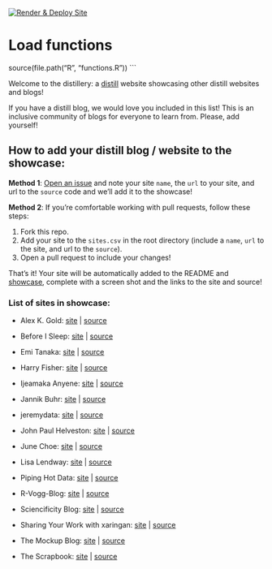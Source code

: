 
<!-- README.md is generated from README.Rmd. Please edit that file -->

<!-- badges: start -->

[![Render & Deploy
Site](https://github.com/jhelvy/distillery/actions/workflows/main.yml/badge.svg?branch=main)](https://github.com/jhelvy/distillery/actions/workflows/main.yml)
<!-- badges: end -->

# Load functions

source(file.path(“R”, “functions.R”)) \`\`\`

Welcome to the distillery: a
[distill](https://rstudio.github.io/distill/) website showcasing other
distill websites and blogs\!

If you have a distill blog, we would love you included in this list\!
This is an inclusive community of blogs for everyone to learn from.
Please, add yourself\!

## How to add your distill blog / website to the showcase:

**Method 1**: [Open an
issue](https://github.com/jhelvy/distillery/issues) and note your site
`name`, the `url` to your site, and url to the `source` code and we’ll
add it to the showcase\!

**Method 2**: If you’re comfortable working with pull requests, follow
these steps:

1.  Fork this repo.
2.  Add your site to the `sites.csv` in the root directory (include a
    `name`, `url` to the site, and url to the `source`).
3.  Open a pull request to include your changes\!

That’s it\! Your site will be automatically added to the README and
[showcase](https://jhelvy.github.io/distillery/showcase.html), complete
with a screen shot and the links to the site and source\!

### List of sites in showcase:

  - Alex K. Gold: [site](https://alexkgold.space/) |
    [source](https://github.com/akgold/akg_site)

  - Before I Sleep: [site](https://milesmcbain.xyz/) |
    [source](https://github.com/MilesMcBain/milesmcbain.com/)

  - Emi Tanaka: [site](https://emitanaka.org/) |
    [source](https://github.com/emitanaka/emitanaka.github.io)

  - Harry Fisher: [site](https://hfshr.xyz) |
    [source](https://github.com/hfshr/distill_blog)

  - Ijeamaka Anyene: [site](https://ijeamaka-anyene.netlify.app/) |
    [source](https://github.com/Ijeamakaanyene/ijeamaka-anyene)

  - Jannik Buhr: [site](https://jmbuhr.de) |
    [source](https://github.com/jmbuhr/jmbuhr.github.io)

  - jeremydata: [site](https://jeremydata.com/) |
    [source](https://github.com/jeremy-allen/jeremydata_blog)

  - John Paul Helveston: [site](https://jhelvy.github.io/) |
    [source](https://github.com/jhelvy/jhelvy.github.io/)

  - June Choe: [site](https://yjunechoe.github.io/) |
    [source](https://github.com/yjunechoe/yjunechoe.github.io)

  - Lisa Lendway: [site](https://lisalendway.netlify.app/) |
    [source](https://github.com/llendway/lisalendway_distill)

  - Piping Hot Data: [site](https://www.pipinghotdata.com/) |
    [source](https://github.com/shannonpileggi/pipinghotdata_distill)

  - R-Vogg-Blog: [site](https://r-vogg-blog.netlify.app/) |
    [source](https://github.com/richardvogg/r-vogg-blog)

  - Sciencificity Blog: [site](https://sciencificity-blog.netlify.app/)
    | [source](https://github.com/sciencificity/Blog_Vebash)

  - Sharing Your Work with xaringan:
    [site](https://spcanelon.github.io/xaringan-basics-and-beyond) |
    [source](https://github.com/spcanelon/xaringan-basics-and-beyond)

  - The Mockup Blog: [site](https://themockup.netlify.app/) |
    [source](https://github.com/jthomasmock/radix_themockup)

  - The Scrapbook: [site](https://eliocamp.github.io/scrapbook/) |
    [source](https://github.com/eliocamp/scrapbook)
